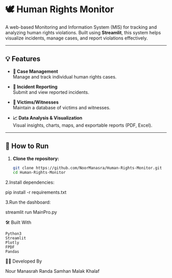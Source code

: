 # 🕊️ Human Rights Monitor

A web-based Monitoring and Information System (MIS) for tracking and analyzing human rights violations. Built using **Streamlit**, this system helps visualize incidents, manage cases, and report violations effectively.

---

## 💡 Features

- **📝 Case Management**  
  Manage and track individual human rights cases.

- **📮 Incident Reporting**  
  Submit and view reported incidents.

- **🧍 Victims/Witnesses**  
  Maintain a database of victims and witnesses.

- **📈 Data Analysis & Visualization**  
  Visual insights, charts, maps, and exportable reports (PDF, Excel).

---

## 🚀 How to Run

1. **Clone the repository:**
   ```bash
   git clone https://github.com/NoorManasra/Human-Rights-Monitor.git
   cd Human-Rights-Monitor
   
2.Install dependencies:

   pip install -r requirements.txt

3.Run the dashboard:

   streamlit run MainPro.py

🛠️ Built With

    Python3
    Streamlit
    Plotly
    FPDF
    Pandas

👩‍💻 Developed By

Nour Manasrah
Randa Samhan
Malak Khalaf

